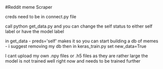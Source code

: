#Reddit meme Scraper

creds need to be in connect.py file

call python get_data.py and you can change the self status to either self label or have the model label

in get_data - preds='self' makes it so you can start building a db of memes - i suggest removing my db
then in keras_train.py set new_data=True

I cant upload my own .npy files or .h5 files as they are rather large
the model is not trained well right now and needs to be trained further

